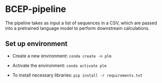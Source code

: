 # BCEP-pipeline

The pipeline takes as input a list of sequences in a CSV, which are passed into a pretrained language model to perform downstream calculations.

## Set up environment

- Create a new environment:
`conda create -n plm`

- Activate the environment:
`conda activate plm`

- To install necessary libraries:
`pip install -r requirements.txt`
